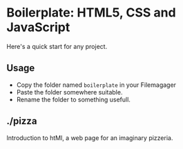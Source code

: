 # Boilerplate: HTML5, CSS and JavaScript

Here's a quick start for any project.

## Usage

* Copy the folder named `boilerplate` in your Filemagager
* Paste the folder somewhere suitable.
* Rename the folder to something usefull.

## ./pizza

Introduction to htMl, a web page for an imaginary pizzeria.

